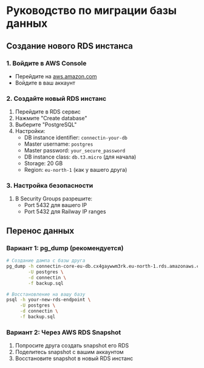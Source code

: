 # Руководство по миграции базы данных

## Создание нового RDS инстанса

### 1. Войдите в AWS Console
- Перейдите на [aws.amazon.com](https://aws.amazon.com)
- Войдите в ваш аккаунт

### 2. Создайте новый RDS инстанс
1. Перейдите в RDS сервис
2. Нажмите "Create database"
3. Выберите "PostgreSQL"
4. Настройки:
   - DB instance identifier: `connectin-your-db`
   - Master username: `postgres`
   - Master password: `your_secure_password`
   - DB instance class: `db.t3.micro` (для начала)
   - Storage: 20 GB
   - Region: `eu-north-1` (как у вашего друга)

### 3. Настройка безопасности
1. В Security Groups разрешите:
   - Port 5432 для вашего IP
   - Port 5432 для Railway IP ranges

## Перенос данных

### Вариант 1: pg_dump (рекомендуется)
```bash
# Создание дампа с базы друга
pg_dump -h connectin-core-eu-db.cx4gaywwm3rk.eu-north-1.rds.amazonaws.com \
        -U postgres \
        -d connectin \
        -f backup.sql

# Восстановление на вашу базу
psql -h your-new-rds-endpoint \
     -U postgres \
     -d connectin \
     -f backup.sql
```

### Вариант 2: Через AWS RDS Snapshot
1. Попросите друга создать snapshot его RDS
2. Поделитесь snapshot с вашим аккаунтом
3. Восстановите snapshot в новый RDS инстанс
